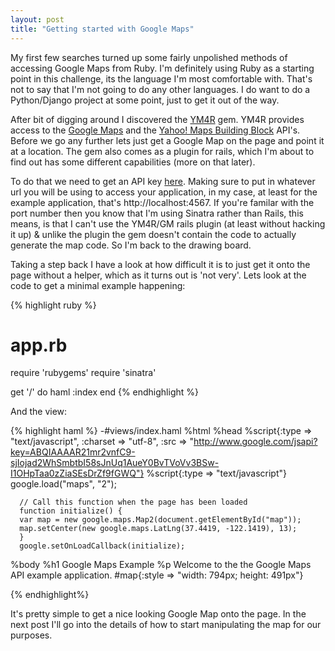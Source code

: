 ```yaml
---
layout: post
title: "Getting started with Google Maps"
---
```


My first few searches turned up some fairly unpolished methods of accessing Google Maps from Ruby. I'm definitely using Ruby as a starting point in this challenge, its the language I'm most comfortable with. That's not to say that I'm not going to do any other languages. I do want to do a Python/Django project at some point, just to get it out of the way.
<!--more-->
After bit of digging around I discovered the <a href="http://www.gemcutter.org/gems/ym4r">YM4R</a> gem. YM4R provides access to the <a href="http://www.google.com/apis/maps/documentation/">Google Maps</a> and the <a href="http://developer.yahoo.com/maps/index.html">Yahoo! Maps Building Block</a> API's. Before we go any further lets just get a Google Map on the page and point it at a location. The gem also comes as a plugin for rails, which I'm about to find out has some different capabilities (more on that later).

To do that we need to get an API key <a href="http://www.google.com/apis/maps/signup.html">here</a>. Making sure to put in whatever url you will be using to access your application, in my case, at least for the example application, that's http://localhost:4567. If you're familar with the port number then you know that I'm using Sinatra rather than Rails, this means, is that I can't use the YM4R/GM rails plugin (at least without hacking it up) &amp; unlike the plugin the gem doesn't contain the code to actually generate the map code. So I'm back to the drawing board.

Taking a step back I have a look at how difficult it is to just get it onto the page without a helper, which as it turns out is 'not very'. Lets look at the code to get a minimal example happening:

{% highlight ruby %}
# app.rb
require 'rubygems'
require 'sinatra'

get '/' do
  haml :index
end
{% endhighlight %}

And the view:

{% highlight haml %}
-#views/index.haml
%html
  %head
    %script{:type => "text/javascript", :charset => "utf-8", :src => "http://www.google.com/jsapi?key=ABQIAAAAR21mr2vnfC9-sjIojad2WhSmbtbI58sJnUq1AueY0BvTVoVv3BSw-I1OHpTaa0zZiaSEsDrZf9fGWQ"}
    %script{:type => "text/javascript"}
      google.load("maps", "2");

      // Call this function when the page has been loaded
      function initialize() {
      var map = new google.maps.Map2(document.getElementById("map"));
      map.setCenter(new google.maps.LatLng(37.4419, -122.1419), 13);
      }
      google.setOnLoadCallback(initialize);
  %body
    %h1 Google Maps Example
    %p Welcome to the the Google Maps API example application.
    #map{:style => "width: 794px; height: 491px"}

{% endhighlight%}

It's pretty simple to get a nice looking Google Map onto the page. In the next post I'll go into the details of how to start manipulating the map for our purposes.
